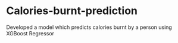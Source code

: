 # Calories-burnt-prediction
Developed a model which predicts calories burnt by a person using XGBoost Regressor 

